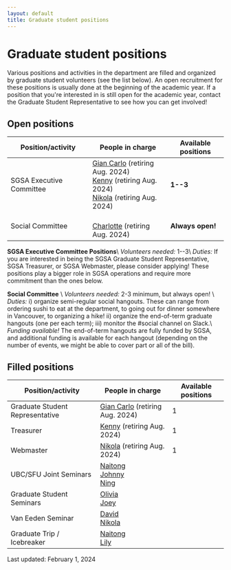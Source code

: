 ```yaml
---
layout: default
title: Graduate student positions
---
```


# Graduate student positions

Various positions and activities in the department are filled and organized by
graduate student volunteers (see the list below).
An open recruitment for these positions is usually done at the beginning of the academic year.
If a position that you're interested in is still open for the academic year,
contact the Graduate Student Representative to see how you can get involved!

## Open positions

| Position/activity | People in charge | Available positions |
| ----------------- | ---------------- | ------------------- |
| SGSA Executive Committee | [Gian Carlo](https://www.stat.ubc.ca/users/gian-carlo-di-luvi) (retiring Aug. 2024)<br/>[Kenny](https://www.stat.ubc.ca/users/kenny-chiu) (retiring Aug. 2024)<br/> [Nikola](https://www.stat.ubc.ca/users/nikola-surjanovic) (retiring Aug. 2024) | **1--3** |
| Social Committee | <br/>[Charlotte](https://www.stat.ubc.ca/users/charlotte-edgar) (retiring Aug. 2024) | **Always open!** |


**SGSA Executive Committee Positions**\\
*Volunteers needed:* 1--3\\
*Duties:* 
If you are interested in being the SGSA Graduate Student Representative, 
SGSA Treasurer, or SGSA Webmaster, please consider applying! 
These positions play a bigger role in SGSA operations 
and require more commitment than the ones below.

**Social Committee** \\
*Volunteers needed:* 2-3 minimum, but always open! \\
*Duties:* i) organize semi-regular social hangouts. These can range from ordering sushi to
eat at the department, to going out for dinner somewhere in Vancouver, to organizing a
hike! ii) organize the end-of-term graduate hangouts (one per each term); iii) monitor the
#social channel on Slack.\\
*Funding available!* The end-of-term hangouts are fully funded by SGSA, and additional
funding is available for each hangout (depending on the number of events, we might be
able to cover part or all of the bill).

<!--
**Fundraiser** \\
*Volunteers needed:* 2--3 \\
*Duties:* organize fundraising events for the SGSA. In the past these took the form of
exam sales: sample finals were created and sold to undergrads. This year, we are open
to other fundraising ideas as well. The results of your work would have a direct impact on
the budget available for other SGSA events.
-->


## Filled positions

| Position/activity | People in charge | Available positions |
| ----------------- | ---------------- | ------------------- |
| Graduate Student Representative | [Gian Carlo](https://www.stat.ubc.ca/users/gian-carlo-di-luvi) (retiring Aug. 2024)| 1 |
| Treasurer | [Kenny](https://www.stat.ubc.ca/users/kenny-chiu) (retiring Aug. 2024)| 1 |
| Webmaster | [Nikola](https://www.stat.ubc.ca/users/nikola-surjanovic) (retiring Aug. 2024)| 1 |
| UBC/SFU Joint Seminars | [Naitong](https://www.stat.ubc.ca/users/naitong-chen) <br/> [Johnny](https://www.stat.ubc.ca/users/quanhan-johnny-xi) <br/> [Ning](https://www.stat.ubc.ca/users/ning-shen) |  |
| Graduate Student Seminars | [Olivia](https://www.stat.ubc.ca/users/jiapingolivia-liu) <br/> [Joey](https://www.stat.ubc.ca/users/joey-hotz) |  |
| Van Eeden Seminar | [David](https://www.stat.ubc.ca/users/zuheng-david-xu) <br/>[Nikola](https://www.stat.ubc.ca/users/nikola-surjanovic) | |
| Graduate Trip / Icebreaker | [Naitong](https://www.stat.ubc.ca/users/naitong-chen) <br/>[Lily](https://www.stat.ubc.ca/users/yuan-xia)| |


Last updated: February 1, 2024
